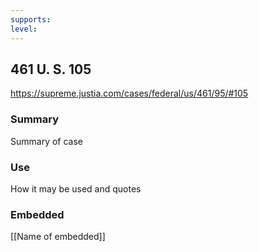 ```yaml
---
supports: 
level: 
---
```

## 461 U. S. 105

https://supreme.justia.com/cases/federal/us/461/95/#105

### Summary

Summary of case

### Use

How it may be used and quotes

### Embedded

[[Name of embedded]]